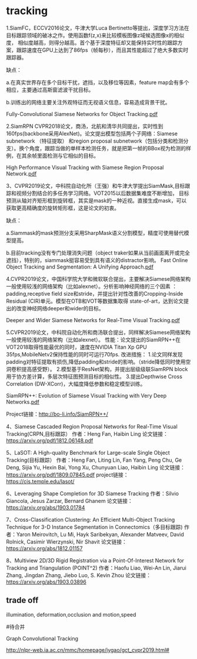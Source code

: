 # tracking


1.SiamFC，ECCV2016论文，牛津大学Luca Bertinetto等提出，深度学习方法在目标跟踪领域的破冰之作。使用函数f(z,x)来比较模板图像z域候选图像x的相似度，
相似度越高，则得分越高。首个基于深度特征却又能保持实时性的跟踪方案，跟踪速度在GPU上达到了86fps（帧每秒），而且其性能超过了绝大多数实时跟踪器。

缺点：

a.在真实世界存在多个目标干扰，遮挡，以及移位等因素，feature map会有多个相应，主要通过高斯窗滤波干扰目标。

b.训练出的网络主要关注外观特征而无视语义信息，容易造成背景干扰。

Fully-Convolutional Siamese Networks for Object Tracking.[pdf](https://arxiv.org/pdf/1606.09549.pdf)

2.SiamRPN CVPR2018论文，商汤，北航和清华共同提出，实时性到160fps(backbone采用AlexNet)。论文提出模型包括两个子网络：Siamese subnetwork （特征提取）
和region proposal subnetwork（包括分类和检测分支）。换个角度，跟踪当做的单样本检测任务，就是把第一帧的BBox视为检测的样例，在其余帧里面检测与它相似的目标。

High Performance Visual Tracking with Siamese Region Proposal Network.[pdf](http://openaccess.thecvf.com/content_cvpr_2018/papers/Li_High_Performance_Visual_CVPR_2018_paper.pdf)


3、CVPR2019论文，中科院自动化所（王强）和牛津大学提出SiamMask,目标跟踪和视频分割结合的多任务学习网络。VOT2015以后数据集难度不断增加，
目标预测从轴对齐矩形框到旋转框，其实是mask的一种近视。直接生成mask，可以获取更高精确度的旋转矩形框，这是论文的初衷。

缺点：

a.Siammask的mask预测分支采用SharpMask语义分割模型，精度可使用替代模型提高。

b.目前tracking没有专门处理消失问题（object traker如果从当前画面离开或完全遮挡），特别的，siammask挺容易受到具有语义的distractor影响。
Fast Online Object Tracking and Segmentation: A Unifying Approach.[pdf](https://arxiv.org/pdf/1812.05050.pdf)


4.CVPR2019论文，中国科学院大学和微软联合提出，主要解决Siamese网络架构一般使用较浅的网络架构（比如alexnet）。分析影响神经网络的三个因素
：padding,receptive field size和stride，并提出针对性改善的Cropping-Inside Residual (CIR)单元。模型在OTB和VOT等数据集取得
state-of-art，达到论文提出的改变神经网络deeper和wider的目标。

Deeper and Wider Siamese Networks for Real-Time Visual Tracking.[pdf](https://arxiv.org/pdf/1901.01660.pdf)

5.CVPR2019论文，中科院自动化所和商汤联合提出，同样解决Siamese网络架构一般使用较浅的网络架构（比如alexnet）。
性能：论文提出的SiamRPN++在VOT2018取得性能最优的同时，速度在NVIDIA Titan Xp GPU 35fps,MobileNetv2保持性能的同时可运行70fps.
改进措施：
1.论文同样发现padding对特征提取有损伤,降低padding和stride的影响。（stride降低同时使用空洞卷积提高感受野）。
2.模型基于ResNet架构，并提出层级级联SiamRPN block用于协方差计算，多层次特征图预测目标的相似性。
3.提出Depthwise Cross Correlation (DW-XCorr)，大幅度降低参数和稳定模型训练。

SiamRPN++: Evolution of Siamese Visual Tracking with Very Deep Networks.[pdf](https://arxiv.org/pdf/1901.01660.pdf)

Project链接：http://bo-li.info/SiamRPN++/


4、Siamese Cascaded Region Proposal Networks for Real-Time Visual Tracking(CRPN,目标跟踪）
作者：Heng Fan, Haibin Ling
论文链接：https://arxiv.org/pdf/1812.06148.pdf


5、LaSOT: A High-quality Benchmark for Large-scale Single Object Tracking(目标跟踪）
作者：Heng Fan, Liting Lin, Fan Yang, Peng Chu, Ge Deng, Sijia Yu, Hexin Bai, Yong Xu, Chunyuan Liao, Haibin Ling
论文链接：https://arxiv.org/pdf/1809.07845.pdf
project链接：https://cis.temple.edu/lasot/


6、Leveraging Shape Completion for 3D Siamese Tracking
作者：Silvio Giancola, Jesus Zarzar, Bernard Ghanem
论文链接：https://arxiv.org/abs/1903.01784


7、Cross-Classification Clustering: An Efficient Multi-Object Tracking Technique for 3-D Instance Segmentation in Connectomics（多目标跟踪)
作者：Yaron Meirovitch, Lu Mi, Hayk Saribekyan, Alexander Matveev, David Rolnick, Casimir Wierzynski, Nir Shavit
论文链接：https://arxiv.org/abs/1812.01157


8、Multiview 2D/3D Rigid Registration via a Point-Of-Interest Network for Tracking and Triangulation (POINT^2)
作者：Haofu Liao, Wei-An Lin, Jiarui Zhang, Jingdan Zhang, Jiebo Luo, S. Kevin Zhou
论文链接：https://arxiv.org/abs/1903.03896



## trade off

illumination, deformation,occlusion and motion,speed

#待合并

Graph Convolutional Tracking

http://nlpr-web.ia.ac.cn/mmc/homepage/jygao/gct_cvpr2019.html#




